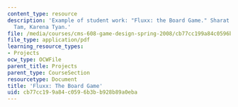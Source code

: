 ```yaml
---
content_type: resource
description: 'Example of student work: "Fluxx: the Board Game." Sharat Bhat, Charles
  Tam, Karena Tyan.'
file: /media/courses/cms-608-game-design-spring-2008/cb77cc199a84c0596b3bb928b89a0eba_btt3.pdf
file_type: application/pdf
learning_resource_types:
- Projects
ocw_type: OCWFile
parent_title: Projects
parent_type: CourseSection
resourcetype: Document
title: 'Fluxx: The Board Game'
uid: cb77cc19-9a84-c059-6b3b-b928b89a0eba
---
```

